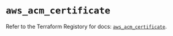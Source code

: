 # `aws_acm_certificate`

Refer to the Terraform Registory for docs: [`aws_acm_certificate`](https://registry.terraform.io/providers/hashicorp/aws/5.16.2/docs/resources/acm_certificate).
